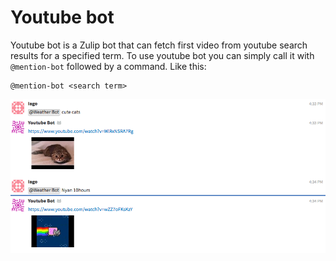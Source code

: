 # Youtube bot

Youtube bot is a Zulip bot that can fetch first video from youtube
search results for a specified term. To use youtube bot you can simply
call it with `@mention-bot` followed by a command. Like this:

```
@mention-bot <search term>
```

![example usage](assets/screen.png)
